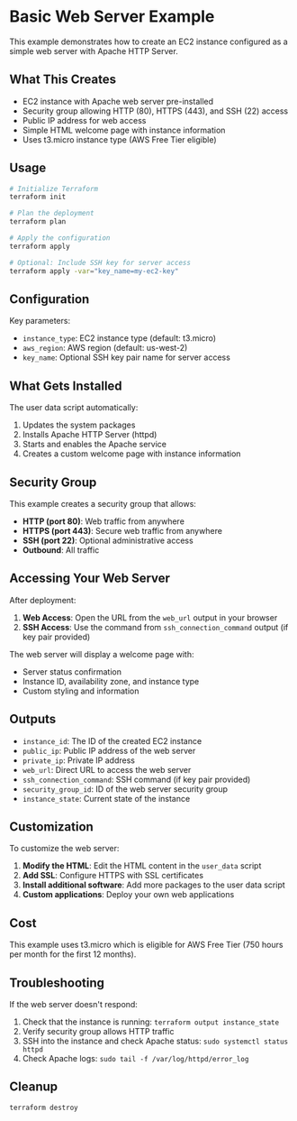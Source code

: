 # Basic Web Server Example

This example demonstrates how to create an EC2 instance configured as a simple web server with Apache HTTP Server.

## What This Creates

- EC2 instance with Apache web server pre-installed
- Security group allowing HTTP (80), HTTPS (443), and SSH (22) access
- Public IP address for web access
- Simple HTML welcome page with instance information
- Uses t3.micro instance type (AWS Free Tier eligible)

## Usage

```bash
# Initialize Terraform
terraform init

# Plan the deployment
terraform plan

# Apply the configuration
terraform apply

# Optional: Include SSH key for server access
terraform apply -var="key_name=my-ec2-key"
```

## Configuration

Key parameters:
- `instance_type`: EC2 instance type (default: t3.micro)
- `aws_region`: AWS region (default: us-west-2)
- `key_name`: Optional SSH key pair name for server access

## What Gets Installed

The user data script automatically:
1. Updates the system packages
2. Installs Apache HTTP Server (httpd)
3. Starts and enables the Apache service
4. Creates a custom welcome page with instance information

## Security Group

This example creates a security group that allows:
- **HTTP (port 80)**: Web traffic from anywhere
- **HTTPS (port 443)**: Secure web traffic from anywhere
- **SSH (port 22)**: Optional administrative access
- **Outbound**: All traffic

## Accessing Your Web Server

After deployment:

1. **Web Access**: Open the URL from the `web_url` output in your browser
2. **SSH Access**: Use the command from `ssh_connection_command` output (if key pair provided)

The web server will display a welcome page with:
- Server status confirmation
- Instance ID, availability zone, and instance type
- Custom styling and information

## Outputs

- `instance_id`: The ID of the created EC2 instance
- `public_ip`: Public IP address of the web server
- `private_ip`: Private IP address
- `web_url`: Direct URL to access the web server
- `ssh_connection_command`: SSH command (if key pair provided)
- `security_group_id`: ID of the web server security group
- `instance_state`: Current state of the instance

## Customization

To customize the web server:

1. **Modify the HTML**: Edit the HTML content in the `user_data` script
2. **Add SSL**: Configure HTTPS with SSL certificates
3. **Install additional software**: Add more packages to the user data script
4. **Custom applications**: Deploy your own web applications

## Cost

This example uses t3.micro which is eligible for AWS Free Tier (750 hours per month for the first 12 months).

## Troubleshooting

If the web server doesn't respond:
1. Check that the instance is running: `terraform output instance_state`
2. Verify security group allows HTTP traffic
3. SSH into the instance and check Apache status: `sudo systemctl status httpd`
4. Check Apache logs: `sudo tail -f /var/log/httpd/error_log`

## Cleanup

```bash
terraform destroy
```
